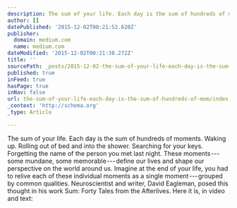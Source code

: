 ```yaml
---
description: The sum of your life. Each day is the sum of hundreds of moments. Waking up. Rolling out of bed and into the shower. Searching for your keys. Forgetting the nam
author: []
datePublished: '2015-12-02T00:21:52.620Z'
publisher:
  domain: medium.com
  name: medium.com
dateModified: '2015-12-02T00:21:38.272Z'
title: ''
sourcePath: _posts/2015-12-02-the-sum-of-your-life-each-day-is-the-sum-of-hundreds-of-mom.md
published: true
inFeed: true
hasPage: true
inNav: false
url: the-sum-of-your-life-each-day-is-the-sum-of-hundreds-of-mom/index.html
_context: 'http://schema.org'
_type: Article

---
```

The sum of your life. Each day is the sum of hundreds of moments. Waking up. Rolling out of bed and into the shower. Searching for your keys. Forgetting the name of the person you met last night. These moments --- some mundane, some memorable --- define our lives and shape our perspective on the world around us. Imagine at the end of your life, you had to relive each of these individual moments as a single moment --- grouped by common qualities. Neuroscientist and writer, David Eagleman, posed this thought in his work Sum: Forty Tales from the Afterlives. Here it is, in video and text: